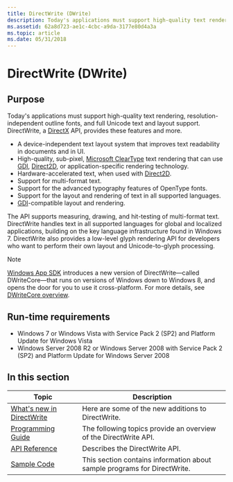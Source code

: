 ```yaml
---
title: DirectWrite (DWrite)
description: Today's applications must support high-quality text rendering, resolution-independent outline fonts, and full Unicode text and layout support. DirectWrite, a [DirectX](../directx.md) API, provides these features and more.
ms.assetid: 62a8d723-ae1c-4cbc-a9da-3177e80d4a3a
ms.topic: article
ms.date: 05/31/2018
---
```


# DirectWrite (DWrite)

## Purpose

Today's applications must support high-quality text rendering, resolution-independent outline fonts, and full Unicode text and layout support. DirectWrite, a [DirectX](../directx.md) API, provides these features and more.

- A device-independent text layout system that improves text readability in documents and in UI.
- High-quality, sub-pixel, [Microsoft ClearType](/typography/cleartype/) text rendering that can use [GDI](interoperating-with-gdi.md), [Direct2D](rendering-by-using-direct2d.md), or application-specific rendering technology.
- Hardware-accelerated text, when used with [Direct2D](rendering-by-using-direct2d.md).
- Support for multi-format text.
- Support for the advanced typography features of OpenType fonts.
- Support for the layout and rendering of text in all supported languages.
- [GDI](interoperating-with-gdi.md)-compatible layout and rendering.

The API supports measuring, drawing, and hit-testing of multi-format text. DirectWrite handles text in all supported languages for global and localized applications, building on the key language infrastructure found in Windows 7. DirectWrite also provides a low-level glyph rendering API for developers who want to perform their own layout and Unicode-to-glyph processing.

> [!NOTE]
> [Windows App SDK](/windows/apps/windows-app-sdk/) introduces a new version of DirectWrite&mdash;called DWriteCore&mdash;that runs on versions of Windows down to Windows 8, and opens the door for you to use it cross-platform. For more details, see [DWriteCore overview](dwritecore-overview.md).

## Run-time requirements

- Windows 7 or Windows Vista with Service Pack 2 (SP2) and Platform Update for Windows Vista
- Windows Server 2008 R2 or Windows Server 2008 with Service Pack 2 (SP2) and Platform Update for Windows Server 2008

## In this section

| Topic | Description |
|-|-|
| [What's new in DirectWrite](what-s-new-in-directwrite-for-windows-8-consumer-preview.md)<br/> | Here are some of the new additions to DirectWrite. <br/> |
| [Programming Guide](programming-guide.md)<br/> | The following topics provide an overview of the DirectWrite API.<br/> |
| [API Reference](reference.md)<br/> | Describes the DirectWrite API.<br/> |
| [Sample Code](samples.md)<br/> | This section contains information about sample programs for DirectWrite.<br/> |
